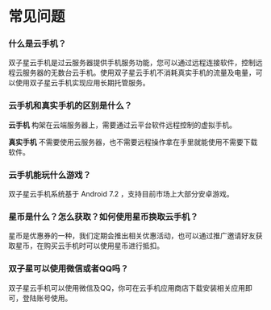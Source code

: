 # 常见问题

### 什么是云手机？

双子星云手机是过云服务器提供手机服务功能，您可以通过远程连接软件，控制远程云服务器的无数台云手机。使用双子星云手机不消耗真实手机的流量及电量，可以使用双子星云手机实现应用长期托管服务。



### 云手机和真实手机的区别是什么？

**云手机** 构架在云端服务器上，需要通过云平台软件远程控制的虚拟手机。

**真实手机** 不需要使用云服务器，也不需要远程操作拿在手里就能使用不需要下载软件。



### 云手机能玩什么游戏？

双子星云手机系统基于 Android 7.2 ，支持目前市场上大部分安卓游戏。



### 星币是什么？怎么获取？如何使用星币换取云手机？

星币是优惠券的一种，我们定期会推出相关优惠活动，也可以通过推广邀请好友获取星币，在购买云手机时可以使用星币进行抵扣。



### 双子星可以使用微信或者QQ吗？

双子星云手机可以使用微信及QQ，你可在云手机应用商店下载安装相关应用即可，登陆账号使用。



